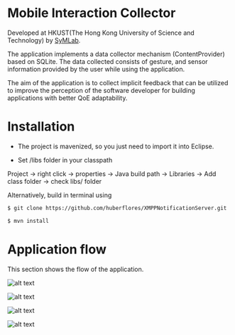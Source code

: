 Mobile Interaction Collector
==========================

Developed at HKUST(The Hong Kong University of Science and Technology) by [SyMLab](http://symlab.ust.hk/index.html).

The application implements a data collector mechanism (ContentProvider) based on SQLite. The data collected consists of gesture, and sensor information provided by the user while using the application.

The aim of the application is to collect implicit feedback that can be utilized to improve the perception of the software developer for building applications with better QoE adaptability.

Installation
=============

- The project is mavenized, so you just need to import it into Eclipse.

- Set /libs folder in your classpath

Project -> right click -> properties -> Java build path -> Libraries -> Add class folder -> check libs/ folder

Alternatively, build in terminal using


```xml
$ git clone https://github.com/huberflores/XMPPNotificationServer.git
````

```xml
$ mvn install
````

Application flow
==============

This section shows the flow of the application.

![alt text](https://raw.github.com/huberflores/MobileInteractionCollector/master/Screenshots/flow1.png "1-2")

![alt text](https://raw.github.com/huberflores/MobileInteractionCollector/master/Screenshots/flow2.png "3-4")

![alt text](https://raw.github.com/huberflores/MobileInteractionCollector/master/Screenshots/flow3.png "5-6")

![alt text](https://raw.github.com/huberflores/MobileInteractionCollector/master/Screenshots/flow4.png "7-8")


